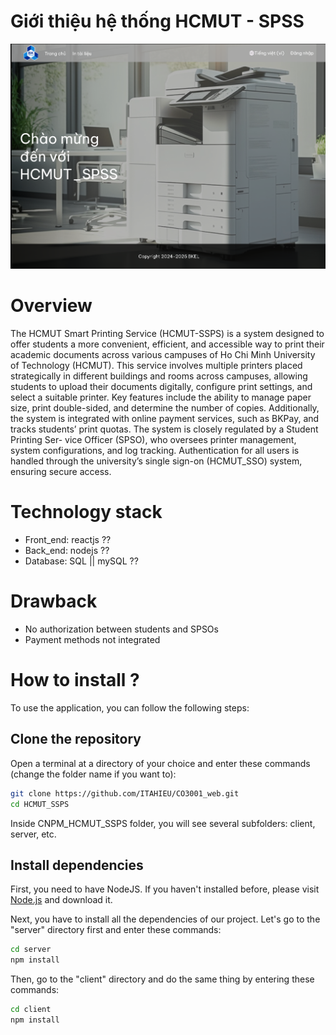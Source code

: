 # Giới thiệu hệ thống HCMUT - SPSS

![Giao diện chính hệ thống](images/gd1.png)

# Overview
The HCMUT Smart Printing Service (HCMUT-SSPS) is a system designed to offer students
a more convenient, efficient, and accessible way to print their academic documents across various
campuses of Ho Chi Minh University of Technology (HCMUT). This service involves multiple
printers placed strategically in different buildings and rooms across campuses, allowing students
to upload their documents digitally, configure print settings, and select a suitable printer. Key
features include the ability to manage paper size, print double-sided, and determine the number
of copies. Additionally, the system is integrated with online payment services, such as BKPay,
and tracks students’ print quotas. The system is closely regulated by a Student Printing Ser-
vice Officer (SPSO), who oversees printer management, system configurations, and log tracking.
Authentication for all users is handled through the university’s single sign-on (HCMUT_SSO)
system, ensuring secure access.

# Technology stack
- Front_end: reactjs ??
- Back_end: nodejs ??
- Database: SQL || mySQL ??

# Drawback
- No authorization between students and SPSOs
- Payment methods not integrated

# How to install ?
To use the application, you can follow the following steps:
## Clone the repository
Open a terminal at a directory of your choice and enter these commands (change the folder name if you want to):

```bash
git clone https://github.com/ITAHIEU/CO3001_web.git
cd HCMUT_SSPS
```

Inside CNPM_HCMUT_SSPS folder, you will see several subfolders: client, server, etc.

## Install dependencies
First, you need to have NodeJS. If you haven't installed before, please visit [Node.js](https://nodejs.org/) and download it.

Next, you have to install all the dependencies of our project. Let's go to the "server" directory first and enter these commands:


```bash
cd server
npm install
```

Then, go to the "client" directory and do the same thing by entering these commands:
```bash
cd client
npm install
```
